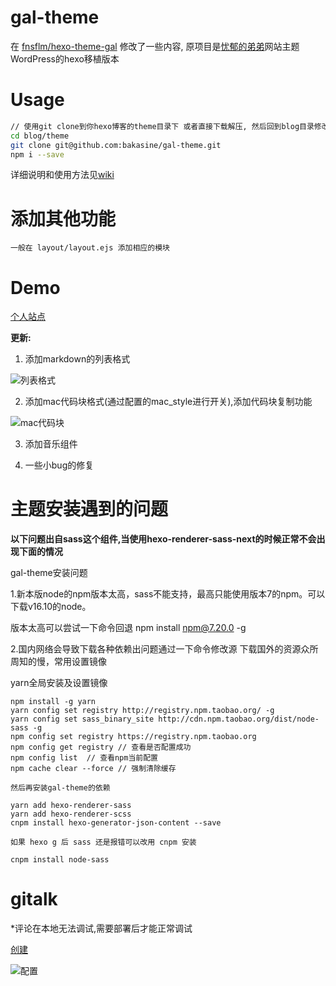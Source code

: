 # gal-theme

在 [fnsflm/hexo-theme-gal](https://github.com/fnsflm/hexo-theme-gal) 修改了一些内容, 原项目是[忧郁的弟弟](https://www.kkgal.com/)网站主题WordPress的hexo移植版本

# Usage

``` bash
// 使用git clone到你hexo博客的theme目录下 或者直接下载解压, 然后回到blog目录修改_config.yml, 把theme的值改成 gal-theme
cd blog/theme
git clone git@github.com:bakasine/gal-theme.git
npm i --save
```

详细说明和使用方法见[wiki](https://github.com/fnsflm/hexo-theme-gal/wiki)


# 添加其他功能

```
一般在 layout/layout.ejs 添加相应的模块
```

# Demo

[个人站点](https://bakasine.github.io/)


**更新:**

1. 添加markdown的列表格式

![列表格式](./list.png)

2. 添加mac代码块格式(通过配置的mac_style进行开关),添加代码块复制功能

![mac代码块](./mac.png)

3. 添加音乐组件

4. 一些小bug的修复

# 主题安装遇到的问题

__以下问题出自sass这个组件,当使用hexo-renderer-sass-next的时候正常不会出现下面的情况__

gal-theme安装问题

1.新本版node的npm版本太高，sass不能支持，最高只能使用版本7的npm。可以下载v16.10的node。

版本太高可以尝试一下命令回退
npm install npm@7.20.0 -g
		
2.国内网络会导致下载各种依赖出问题通过一下命令修改源
下载国外的资源众所周知的慢，常用设置镜像

yarn全局安装及设置镜像

```
npm install -g yarn
yarn config set registry http://registry.npm.taobao.org/ -g
yarn config set sass_binary_site http://cdn.npm.taobao.org/dist/node-sass -g
npm config set registry https://registry.npm.taobao.org
npm config get registry // 查看是否配置成功
npm config list  // 查看npm当前配置
npm cache clear --force // 强制清除缓存

然后再安装gal-theme的依赖

yarn add hexo-renderer-sass
yarn add hexo-renderer-scss
cnpm install hexo-generator-json-content --save

如果 hexo g 后 sass 还是报错可以改用 cnpm 安装

cnpm install node-sass
```

# gitalk

*评论在本地无法调试,需要部署后才能正常调试

[创建](https://github.com/settings/applications/new)

![配置](./comment.png)

